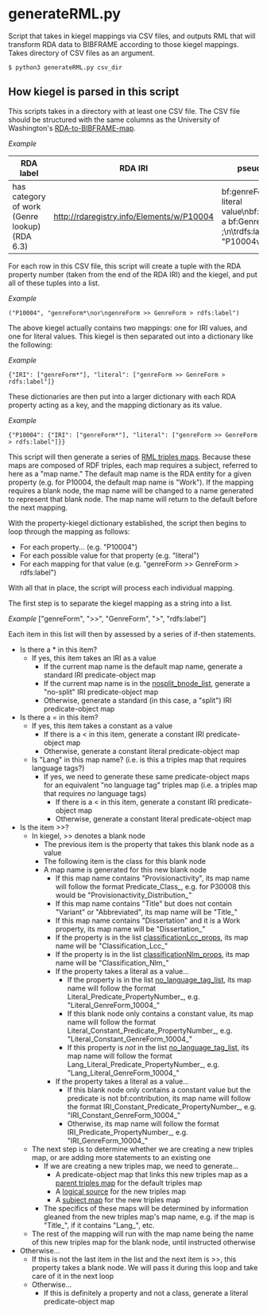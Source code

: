 # generateRML.py
Script that takes in kiegel mappings via CSV files, and outputs RML that will transform RDA data to BIBFRAME according to those kiegel mappings. Takes directory of CSV files as an argument.

```
$ python3 generateRML.py csv_dir
```

## How kiegel is parsed in this script

This scripts takes in a directory with at least one CSV file. The CSV file should be structured with the same columns as the University of Washington's [RDA-to-BIBFRAME-map](https://docs.google.com/spreadsheets/d/1y0coXcJAoVOP2BPtzwmnc9l-OWQbwYujVJ8oXXYpMRc/edit?usp=sharing).

_Example_

| RDA label |	RDA IRI |	pseudo-Turtle |	Kiegel syntax |
|---|---|---|---|
| has category of work (Genre lookup)(RDA 6.3) | <http://rdaregistry.info/Elements/w/P10004> | bf:genreForm <P10004value> .\n\# with literal value\nbf:genreForm\n[ a bf:GenreForm ;\n\trdfs:label "P10004value" ] . | genreForm*\nor\ngenreForm >> GenreForm > rdfs:label |

For each row in this CSV file, this script will create a tuple with the RDA property number (taken from the end of the RDA IRI) and the kiegel, and put all of these tuples into a list.

_Example_
```
("P10004", "genreForm*\nor\ngenreForm >> GenreForm > rdfs:label")
```

The above kiegel actually contains two mappings: one for IRI values, and one for literal values. This kiegel is then separated out into a dictionary like the following:

_Example_
```
{"IRI": ["genreForm*"], "literal": ["genreForm >> GenreForm > rdfs:label"]}
```

These dictionaries are then put into a larger dictionary with each RDA property acting as a key, and the mapping dictionary as its value.

_Example_
```
{"P10004": {"IRI": ["genreForm*"], "literal": ["genreForm >> GenreForm > rdfs:label"]}}
```

This script will then generate a series of [RML triples maps](https://rml.io/specs/rml/#triples-map). Because these maps are composed of RDF triples, each map requires a subject, referred to here as a "map name." The default map name is the RDA entity for a given property (e.g. for P10004, the default map name is "Work"). If the mapping requires a blank node, the map name will be changed to a name generated to represent that blank node. The map name will return to the default before the next mapping.

With the property-kiegel dictionary established, the script then begins to loop through the mapping as follows:
 - For each property... (e.g. "P10004")
 - For each possible value for that property (e.g. "literal")
 - For each mapping for that value (e.g. "genreForm >> GenreForm > rdfs:label")

With all that in place, the script will process each individual mapping.

The first step is to separate the kiegel mapping as a string into a list.

_Example_
["genreForm", ">>", "GenreForm", ">", "rdfs:label"]

Each item in this list will then by assessed by a series of if-then statements.
 - Is there a * in this item?
    - If yes, this item takes an IRI as a value
        - If the current map name is the default map name, generate a standard IRI predicate-object map
        - If the current map name is in the [nosplit_bnode_list](https://github.com/uwlib-cams/rml/tree/master/generateRML#nosplit_bnode_list), generate a "no-split" IRI predicate-object map
        - Otherwise, generate a standard (in this case, a "split") IRI predicate-object map
 - Is there a = in this item?
    - If yes, this item takes a constant as a value
        - If there is a < in this item, generate a constant IRI predicate-object map
        - Otherwise, generate a constant literal predicate-object map
    - Is "Lang" in this map name? (i.e. is this a triples map that requires language tags?)
        - If yes, we need to generate these same predicate-object maps for an equivalent "no language tag" triples map (i.e. a triples map that requires _no_ language tags)
            - If there is a < in this item, generate a constant IRI predicate-object map
            - Otherwise, generate a constant literal predicate-object map
 - Is the item >>?
    - In kiegel, >> denotes a blank node
		- The previous item is the property that takes this blank node as a value
		- The following item is the class for this blank node
		- A map name is generated for this new blank node
            - If this map name contains "Provisionactivity", its map name will follow the format Predicate_Class_, e.g. for P30008 this would be "Provisionactivity_Distribution_"
            - If this map name contains "Title" but does not contain "Variant" or "Abbreviated", its map name will be "Title_"
            - If this map name contains "Dissertation" and it is a Work property, its map name will be "Dissertation_"
            - If the property is in the list [classificationLcc_props](https://github.com/uwlib-cams/rml/tree/master/generateRML#classificationLcc_props), its map name will be "Classification_Lcc_"
            - If the property is in the list [classificationNlm_props](https://github.com/uwlib-cams/rml/tree/master/generateRML#classificationNlm_props), its map name will be "Classification_Nlm_"
            - If the property takes a literal as a value...
                - If the property is in the list [no_language_tag_list](https://github.com/uwlib-cams/rml/tree/master/generateRML#no_language_tag_list), its map name will follow the format Literal_Predicate_PropertyNumber_, e.g. "Literal_GenreForm_10004_"
                - If this blank node only contains a constant value, its map name will follow the format Literal_Constant_Predicate_PropertyNumber_, e.g. "Literal_Constant_GenreForm_10004_"
                - If this property is _not_ in the list [no_language_tag_list](https://github.com/uwlib-cams/rml/tree/master/generateRML#no_language_tag_list), its map name will follow the format Lang_Literal_Predicate_PropertyNumber_, e.g. "Lang_Literal_GenreForm_10004_"
            - If the property takes a literal as a value...
                - If this blank node only contains a constant value but the predicate is not bf:contribution, its map name will follow the format IRI_Constant_Predicate_PropertyNumber_, e.g. "IRI_Constant_GenreForm_10004_"
                - Otherwise, its map name will follow the format IRI_Predicate_PropertyNumber_, e.g. "IRI_GenreForm_10004_"
    - The next step is to determine whether we are creating a new triples map, or are adding more statements to an existing one
        - If we are creating a new triples map, we need to generate...
            - A predicate-object map that links this new triples map as a [parent triples map](https://rml.io/specs/rml/#parent-triples-map) for the default triples map
            - A [logical source](https://rml.io/specs/rml/#logical-source) for the new triples map
            - A [subject map](https://rml.io/specs/rml/#subject-map) for the new triples map
        - The specifics of these maps will be determined by information gleaned from the new triples map's map name, e.g. if the map is "Title_", if it contains "Lang_", etc.
    - The rest of the mapping will run with the map name being the name of this new triples map for the blank node, until instructed otherwise
 - Otherwise...
    - If this is not the last item in the list and the next item is >>, this property takes a blank node. We will pass it during this loop and take care of it in the next loop
    - Otherwise...
        - If this is definitely a property and not a class, generate a literal predicate-object map
